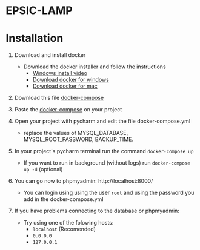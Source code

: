 # EPSIC-LAMP

# Installation
1. Download and install docker
   - Download the docker installer and follow the instructions
     - [Windows install video](https://youtu.be/GIMExUnjzMw?t=97)  
     - [Download docker for windows](https://download.docker.com/win/stable/Docker%20Desktop%20Installer.exe)  
     - [Download docker for mac](https://download.docker.com/mac/stable/Docker.dmg)  

2. Download this file [docker-compose](docker-compose.yml)

3. Paste the [docker-compose](docker-compose.yml) on your project

4. Open your project with pycharm and edit the file docker-compose.yml
   - replace the values of MYSQL_DATABASE, MYSQL_ROOT_PASSWORD, BACKUP_TIME.
   
5. In your project's pycharm terminal run the command `docker-compose up`
   - If you want to run in background (without logs) run `docker-compose up -d` (optional)

6. You can go now to phpmyadmin: http://localhost:8000/
   - You can login using using the user `root` and using the password you add in the docker-compose.yml

8. If you have problems connecting to the database or phpmyadmin:
   - Try using one of the folowing hosts:
     - `localhost` (Recomended)
     - `0.0.0.0`
     - `127.0.0.1`
